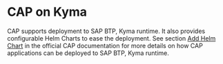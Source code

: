 # CAP on Kyma

CAP supports deployment to SAP BTP, Kyma runtime. It also provides configurable Helm Charts to ease the deployment. See section [Add Helm Chart](https://cap.cloud.sap/docs/guides/deployment/deploy-to-kyma#cds-add-helm) in the official CAP documentation for more details on how CAP applications can be deployed to SAP BTP, Kyma runtime.
